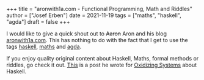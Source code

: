 +++
title = "aronwith1a.com - Functional Programming, Math and Riddles"
author = ["Josef Erben"]
date = 2021-11-19
tags = ["maths", "haskell", "agda"]
draft = false
+++

I would like to give a quick shout out to ~~Aaron~~ Aron and his blog [aronwith1a.com](https://www.aronwith1a.com). This has nothing to do with the fact that I get to use the tags [haskell](/tags/haskell), [maths](/tags/maths/) and [agda](/tags/agda/).

<!--more-->

If you enjoy quality original content about Haskell, Maths, formal methods or riddles, go check it out. [This](https://oxidizing.systems/blog/2020-09-coinchange-haskell/) is a post he wrote for [Oxidizing Systems](https://oxidizing.systems) about Haskell.